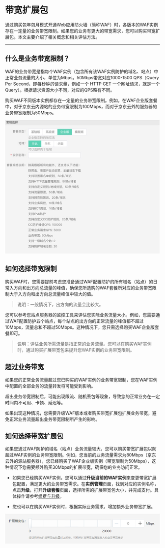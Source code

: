 # 带宽扩展包

通过购买包年包月模式开通Web应用防火墙（简称WAF）时，各版本的WAF实例存在一定量的业务带宽限制。如果您的业务有更大的带宽需求，您可以购买带宽扩展包。本文主要介绍了相关概念和相关评估方法。

****

## **什么是业务带宽限制**？

WAF的业务带宽是指每个WAF实例（包含所有该WAF实例防护的域名、站点）中正常业务流量的大小，单位为Mbps。50Mbps带宽对应1000-1500 QPS（Query Per Second，即每秒钟的请求量，例如一个 HTTP GET 一个网址请求，就是一个Query）。根据请求资源大小不同，对应的QPS略有不同。

购买WAF不同版本实例都存在一定量的业务带宽限制。例如，在WAF企业版套餐中，对于京东云内源站的业务带宽限制为100Mbps，而对于京东云外的服务器的业务带宽限制为50Mbps。 

![image](../../../..\image\WAF\price-image\site-bakage.jpg)

## 如何选择带宽限制

购买WAF时，您需要提前考虑您准备通过WAF配置防护的所有域名（站点）的日常入方向和出方向总流量的峰值，确保您所选购的WAF套餐所对应的业务带宽限制大于入方向和出方向总流量峰值中较大的值。

> 说明：一般情况下，出方向的流量会比较大。

您可以参考您站点服务器的监控工具来评估您实际业务流量大小。例如，您需要通过WAF配置防护五个站点，每个站点的出方向的正常流量的峰值都不超过10Mbps，流量总和不超过50Mbps。这种情况下，您只需选择购买WAF企业版套餐即可。

> 说明：评估业务所需流量是指正常的业务流量。您可以在购买WAF实例时，通过购买扩展带宽包来提升您WAF实例的业务带宽限制。

## 超过业务带宽

如果您的正常业务流量超过您已购买的WAF实例的业务带宽限制，您在WAF实例中配置的全部业务的流量转发将可能受到影响。

超出业务带宽限制后，可能出现限流、随机丢包等现象，导致您的正常业务在一定时间内不可用、卡顿、延迟等。

如果出现这种情况，您需要升级WAF版本或者购买带宽扩展包扩展业务带宽，避免正常业务流量超出业务带宽限制所产生的影响。

## 如何选择带宽扩展包

如果您通过WAF防护的域名（站点）业务流量较大，您可以购买带宽扩展包以防超过WAF实例的业务带宽限制。例如，您当前的业务流量需求为80Mbps（京东云外的源站服务器），您已经购买了WAF企业版实例（带宽限制为50Mbps），这种情况下您需要额外购买30Mbps的扩展带宽，确保您的业务访问正常。

- 如果您已经购买WAF实例，您可以通过**升级当前的WAF实例**来变更带宽扩展包配置，满足更大的业务带宽需求。在**实例管理**页面，找到对应的实例名称，点击**升级**，打开**升级套餐**页面，选择所需的扩展带宽包大小，并完成支付。具体操作请参考[续费与升级](/Renew-And-Upgrade.md)。

- 您也可以在购买WAF实例时，根据实际业务需求，增加额外业务带宽扩展。

![image](../../../..\image\WAF\price-image\WAF-bangwidth-buy.png)







